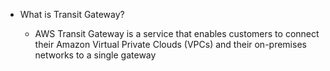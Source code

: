 * What is Transit Gateway?

    * AWS Transit Gateway is a service that enables customers to connect their Amazon Virtual Private Clouds (VPCs) and their on-premises networks to a single gateway

